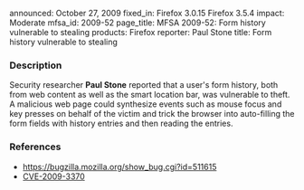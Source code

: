 announced: October 27, 2009
fixed_in: Firefox 3.0.15
          Firefox 3.5.4
impact: Moderate
mfsa_id: 2009-52
page_title: MFSA 2009-52: Form history vulnerable to stealing
products: Firefox
reporter: Paul Stone
title: Form history vulnerable to stealing

<h3>Description</h3>

<p>Security researcher <strong>Paul Stone</strong> reported that a
user's form history, both from web content as well as the smart
location bar, was vulnerable to theft.  A malicious web page could
synthesize events such as mouse focus and key presses on behalf of the
victim and trick the browser into auto-filling the form fields with
history entries and then reading the entries.</p>

<h3>References</h3>

<ul>
  <li><a href="https://bugzilla.mozilla.org/show_bug.cgi?id=511615">https://bugzilla.mozilla.org/show_bug.cgi?id=511615</a></li>
  <li><a class="ex-ref" href="http://cve.mitre.org/cgi-bin/cvename.cgi?name=CVE-2009-3370">CVE-2009-3370</a></li>
</ul>




